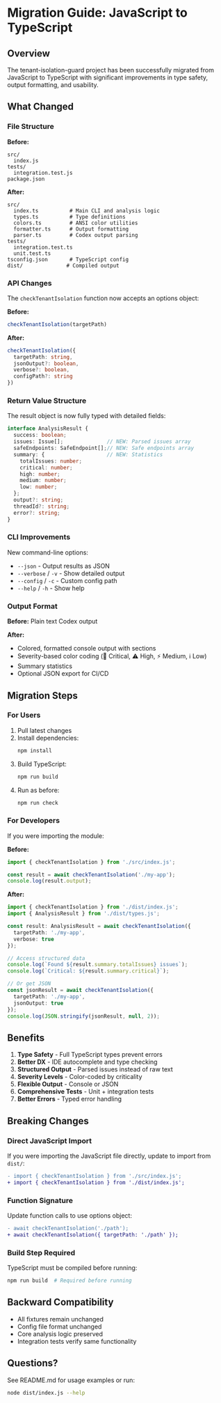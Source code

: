 # Migration Guide: JavaScript to TypeScript

## Overview

The tenant-isolation-guard project has been successfully migrated from JavaScript to TypeScript with significant improvements in type safety, output formatting, and usability.

## What Changed

### File Structure

**Before:**
```
src/
  index.js
tests/
  integration.test.js
package.json
```

**After:**
```
src/
  index.ts          # Main CLI and analysis logic
  types.ts          # Type definitions
  colors.ts         # ANSI color utilities
  formatter.ts      # Output formatting
  parser.ts         # Codex output parsing
tests/
  integration.test.ts
  unit.test.ts
tsconfig.json       # TypeScript config
dist/              # Compiled output
```

### API Changes

The `checkTenantIsolation` function now accepts an options object:

**Before:**
```javascript
checkTenantIsolation(targetPath)
```

**After:**
```typescript
checkTenantIsolation({
  targetPath: string,
  jsonOutput?: boolean,
  verbose?: boolean,
  configPath?: string
})
```

### Return Value Structure

The result object is now fully typed with detailed fields:

```typescript
interface AnalysisResult {
  success: boolean;
  issues: Issue[];              // NEW: Parsed issues array
  safeEndpoints: SafeEndpoint[];// NEW: Safe endpoints array
  summary: {                    // NEW: Statistics
    totalIssues: number;
    critical: number;
    high: number;
    medium: number;
    low: number;
  };
  output?: string;
  threadId?: string;
  error?: string;
}
```

### CLI Improvements

New command-line options:
- `--json` - Output results as JSON
- `--verbose` / `-v` - Show detailed output
- `--config` / `-c` - Custom config path
- `--help` / `-h` - Show help

### Output Format

**Before:** Plain text Codex output

**After:** 
- Colored, formatted console output with sections
- Severity-based color coding (🚨 Critical, ⚠️ High, ⚡ Medium, ℹ️ Low)
- Summary statistics
- Optional JSON export for CI/CD

## Migration Steps

### For Users

1. Pull latest changes
2. Install dependencies:
   ```bash
   npm install
   ```
3. Build TypeScript:
   ```bash
   npm run build
   ```
4. Run as before:
   ```bash
   npm run check
   ```

### For Developers

If you were importing the module:

**Before:**
```javascript
import { checkTenantIsolation } from './src/index.js';

const result = await checkTenantIsolation('./my-app');
console.log(result.output);
```

**After:**
```typescript
import { checkTenantIsolation } from './dist/index.js';
import { AnalysisResult } from './dist/types.js';

const result: AnalysisResult = await checkTenantIsolation({ 
  targetPath: './my-app',
  verbose: true 
});

// Access structured data
console.log(`Found ${result.summary.totalIssues} issues`);
console.log(`Critical: ${result.summary.critical}`);

// Or get JSON
const jsonResult = await checkTenantIsolation({ 
  targetPath: './my-app',
  jsonOutput: true 
});
console.log(JSON.stringify(jsonResult, null, 2));
```

## Benefits

1. **Type Safety** - Full TypeScript types prevent errors
2. **Better DX** - IDE autocomplete and type checking
3. **Structured Output** - Parsed issues instead of raw text
4. **Severity Levels** - Color-coded by criticality
5. **Flexible Output** - Console or JSON
6. **Comprehensive Tests** - Unit + integration tests
7. **Better Errors** - Typed error handling

## Breaking Changes

### Direct JavaScript Import
If you were importing the JavaScript file directly, update to import from `dist/`:

```diff
- import { checkTenantIsolation } from './src/index.js';
+ import { checkTenantIsolation } from './dist/index.js';
```

### Function Signature
Update function calls to use options object:

```diff
- await checkTenantIsolation('./path');
+ await checkTenantIsolation({ targetPath: './path' });
```

### Build Step Required
TypeScript must be compiled before running:

```bash
npm run build  # Required before running
```

## Backward Compatibility

- All fixtures remain unchanged
- Config file format unchanged
- Core analysis logic preserved
- Integration tests verify same functionality

## Questions?

See README.md for usage examples or run:
```bash
node dist/index.js --help
```
